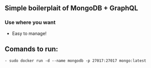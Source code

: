 ## Simple boilerplait of MongoDB + GraphQL

### Use where you want

- Easy to manage!

## Comands to run:

````
- sudo docker run -d --name mongodb -p 27017:27017 mongo:latest
````